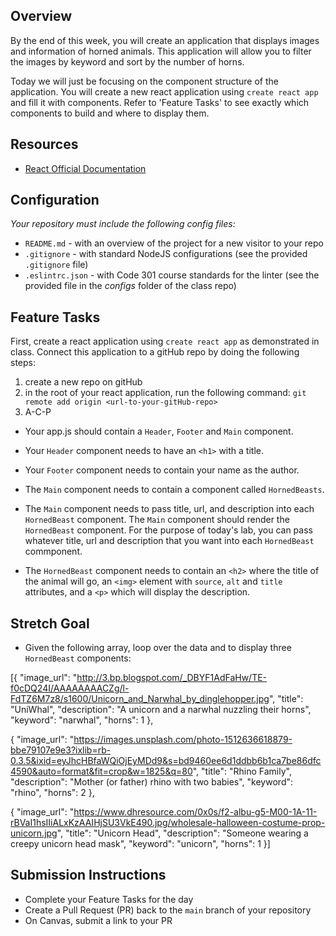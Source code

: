 
## Overview 

By the end of this week, you will create an application that displays images and information of horned animals. This application will allow you to filter the images by keyword and sort by the number of horns. 

Today we will just be focusing on the component structure of the application.  You will create a new react application using `create react app` and fill it with components. Refer to 'Feature Tasks' to see exactly which components to build and where to display them.

## Resources

- [React Official Documentation](https://reactjs.org/docs/getting-started.html)

## Configuration

_Your repository must include the following config files:_

- `README.md` - with an overview of the project for a new visitor to your repo
- `.gitignore` - with standard NodeJS configurations (see the provided `.gitignore` file)
- `.eslintrc.json` - with Code 301 course standards for the linter (see the provided file in the *configs* folder of the class repo)

## Feature Tasks

First, create a react application using `create react app` as demonstrated in class. Connect this application to a gitHub repo by doing the following steps:

1. create a new repo on gitHub
1. in the root of your react application, run the following command: `git remote add origin <url-to-your-gitHub-repo>`
1. A-C-P

- Your app.js should contain a `Header`, `Footer` and `Main` component. 

- Your `Header` component needs to have an `<h1>` with a title.

- Your `Footer` component needs to contain your name as the author.

- The `Main` component needs to contain a component called `HornedBeasts`.

- The `Main` component needs to pass title, url, and description into each `HornedBeast` component. The `Main` component should render the `HornedBeast` component. For the purpose of today's lab, you can pass whatever title, url and description that you want into each `HornedBeast` commponent. 

- The `HornedBeast` component needs to contain an `<h2>` where the title of the animal will go, an `<img>` element with `source`, `alt` and `title` attributes, and a `<p>` which will display the description.


## Stretch Goal

- Given the following array, loop over the data and to display three `HornedBeast` components:

[{
    "image_url": "http://3.bp.blogspot.com/_DBYF1AdFaHw/TE-f0cDQ24I/AAAAAAAACZg/l-FdTZ6M7z8/s1600/Unicorn_and_Narwhal_by_dinglehopper.jpg",
    "title": "UniWhal",
    "description": "A unicorn and a narwhal nuzzling their horns",
    "keyword": "narwhal",
    "horns": 1
  },

  {
    "image_url": "https://images.unsplash.com/photo-1512636618879-bbe79107e9e3?ixlib=rb-0.3.5&ixid=eyJhcHBfaWQiOjEyMDd9&s=bd9460ee6d1ddbb6b1ca7be86dfc4590&auto=format&fit=crop&w=1825&q=80",
    "title": "Rhino Family",
    "description": "Mother (or father) rhino with two babies",
    "keyword": "rhino",
    "horns": 2
  },
  
  {
    "image_url": "https://www.dhresource.com/0x0s/f2-albu-g5-M00-1A-11-rBVaI1hsIIiALxKzAAIHjSU3VkE490.jpg/wholesale-halloween-costume-prop-unicorn.jpg",
    "title": "Unicorn Head",
    "description": "Someone wearing a creepy unicorn head mask",
    "keyword": "unicorn", 
    "horns": 1
}]

## Submission Instructions

- Complete your Feature Tasks for the day
- Create a Pull Request (PR) back to the `main` branch of your repository
- On Canvas, submit a link to your PR
